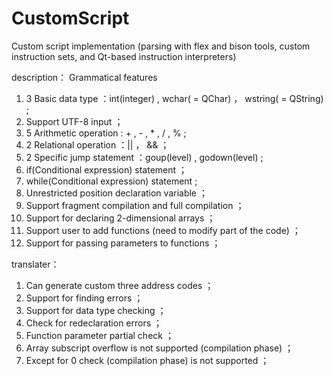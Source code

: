 # CustomScript
Custom script implementation (parsing with flex and bison tools, custom instruction sets, and Qt-based instruction interpreters)

description：
Grammatical features
1. 3 Basic data type ：int(integer) , wchar( = QChar) ， wstring( = QString) ;
2. Support UTF-8 input ；
3. 5 Arithmetic operation : + , - , * , / , % ;
4. 2 Relational operation ：|| ， && ；
5. 2 Specific jump statement ：goup(level) , godown(level) ;
6. if(Conditional expression) statement ；
7. while(Conditional expression) statement ;
8. Unrestricted position declaration variable ；
9. Support fragment compilation and full compilation ；
10. Support for declaring 2-dimensional arrays ；
11. Support user to add functions (need to modify part of the code) ；
12. Support for passing parameters to functions ；


translater：
 1. Can generate custom three address codes ；
 2. Support for finding errors ；
 3. Support for data type checking ；
 4. Check for redeclaration errors ；
 5. Function parameter partial check ；
 6. Array subscript overflow is not supported (compilation phase) ；
 7. Except for 0 check (compilation phase) is not supported ；
